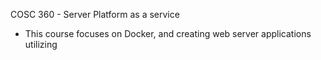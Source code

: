 COSC 360 - Server Platform as a service

- This course focuses on Docker, and creating web server applications utilizing
